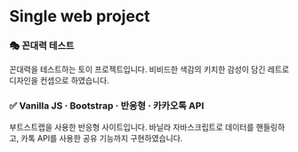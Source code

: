 # Single web project


### 🎭 꼰대력 테스트

꼰대력을 테스트하는 토이 프로젝트입니다. 비비드한 색감의 키치한 감성이 담긴 레트로 디자인을 컨셉으로 하였습니다.


### ✅ Vanilla JS · Bootstrap · 반응형 · 카카오톡 API

부트스트랩을 사용한 반응형 사이트입니다. 바닐라 자바스크립트로 데이터를 핸들링하고, 카톡 API를 사용한 공유 기능까지 구현하였습니다.
